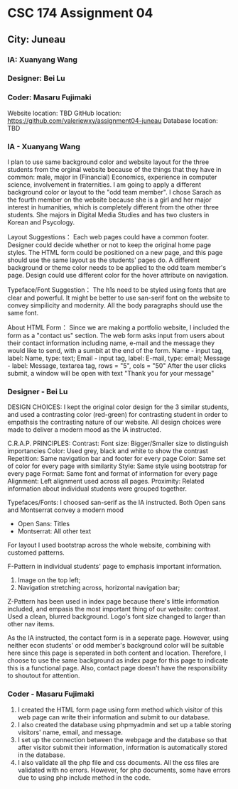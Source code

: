 # CSC 174 Assignment 04
## City: Juneau
### IA: Xuanyang Wang
### Designer: Bei Lu
### Coder: Masaru Fujimaki

Website location: TBD
GitHub location: https://github.com/valeriewxy/assignment04-juneau
Database location: TBD

### IA - Xuanyang Wang
 
I plan to use same background color and website layout for the three students from the orginal website because of the things that they have in common: male, major in (Financial) Economics, experience in computer science, involvement in fraternities. I am going to apply a different background color or layout to the "odd team member". I chose Sarach as the fourth member on the website because she is a girl and her major interest in humanities, which is completely different from the other three students. She majors in Digital Media Studies and has two clusters in Korean and Psycology.

Layout Suggestions：
Each web pages could have a common footer.
Designer could decide whether or not to keep the original home page styles.
The HTML form could be positioned on a new page, and this page should use the same layout as the students' pages do. 
A different background or theme color needs to be applied to the odd team member's page.
Design could use different color for the hover attribute on navigation.

Typeface/Font Suggestion：
The h1s need to be styled using fonts that are clear and powerful.
It might be better to use san-serif font on the website to convey simpilicity and modernity.
All the body paragraphs should use the same font.

About HTML Form：
Since we are making a portfolio website, I included the form as a "contact us" section. The web form asks input from users about their contact information including name, e-mail and the message they would like to send, with a sumbit at the end of the form.
	Name - input tag, label: Name, type: text;
	Email - input tag, label: E-mail, type: email;
	Message - label: Message, textarea tag, rows = "5", cols = "50"
After the user clicks submit, a window will be open with text "Thank you for your message"



### Designer - Bei Lu

DESIGN CHOICES:
I kept the original color design for the 3 similar students, and used a contrasting color (red-green) for contrasting student in order to empathsis the contrasting nature of our website. All design choices were made to deliver a modern mood as the IA instructed.

C.R.A.P. PRINCIPLES:
	Contrast:
		Font size: Bigger/Smaller size to distinguish importancies
		Color: Used grey, black and white to show the contrast
	Repetition:
		Same navigation bar and footer for every page
		Color: Same set of color for every page with similarity
		Style: Same style using bootstrap for every page
		Format: Same font and format of information for every page
	Alignment:
		Left alignment used across all pages.
	Proximity:
		Related information about individual students were grouped together.

Typefaces/Fonts:
I choosed san-serif as the IA instructed. Both Open sans and Montserrat convey a modern mood
- Open Sans: Titles
- Montserrat: All other text

For layout I used bootstrap across the whole website, combining with customed patterns.

F-Pattern in individual students' page to emphasis important information.
1. Image on the top left;
2. Navigation stretching across, horizontal navigation bar;

Z-Pattern has been used in index page because there's little information included, and empasis the most important thing of our website: contrast. Used a clean, blurred background. Logo's font size changed to larger than other nav items.

As the IA instructed, the contact form is in a seperate page. However, using neither econ students' or odd member's background color will be suitable here since this page is seperated in both content and location. Therefore, I choose to use the same background as index page for this page to indicate this is a functional page. Also, contact page doesn't have the responsibility to shoutout for attention.

 ### Coder - Masaru Fujimaki 

 1. I created the HTML form page using form method which visitor of this web page can write their information and submit to our database. 
 2. I also created the database using phpmyadmin and set up a table storing visitors' name, email, and message. 
 3. I set up the connection between the webpage and the database so that after visitor submit their information, information is automatically stored in the database. 
 4. I also validate all the php file and css documents. 
 All the css files are validated with no errors. However, for php documents, some have errors due to using php include method in the code. 


